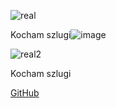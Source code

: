 
![real](https://github.com/user-attachments/assets/f011e5af-518c-4f85-baa3-245ac33698c1)


Kocham szlugi![image](https://github.com/user-attachments/assets/c00fe7d3-3c76-4f23-8014-ade031c32682)


![real2](https://github.com/user-attachments/assets/82b0b9cd-0226-4d15-85aa-2d0f9a49929d)


Kocham szlugi


[GitHub](https://github.com/user-attachments/assets/a4611f6a-a6a1-4456-acbe-98d5db4952bd)



<!---
HubiCore/HubiCore is a ✨ special ✨ repository because its `README.md` (this file) appears on your GitHub profile.
You can click the Preview link to take a look at your changes.
--->
